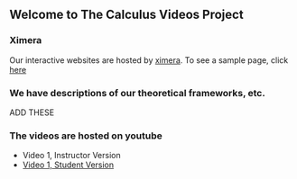 ## Welcome to The Calculus Videos Project

### Ximera
Our interactive websites are hosted by [ximera](http://ximera.osu.edu). To see a sample page, click [here](http://ximera.osu.edu/calcvids/sample)

### We have descriptions of our theoretical frameworks, etc.
ADD THESE

### The videos are hosted on youtube
- Video 1, Instructor Version
- [Video 1, Student Version](https://youtu.be/2WMTfhhgVyM)
